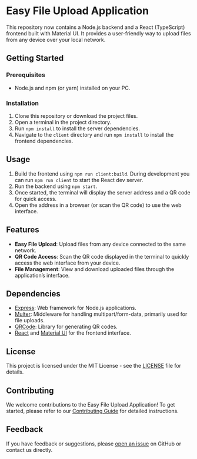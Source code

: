 # Easy File Upload Application

This repository now contains a Node.js backend and a React (TypeScript) frontend built with Material UI. It provides a user-friendly way to upload files from any device over your local network.
## Getting Started

### Prerequisites

- Node.js and npm (or yarn) installed on your PC.

### Installation

1. Clone this repository or download the project files.
2. Open a terminal in the project directory.
3. Run `npm install` to install the server dependencies.
4. Navigate to the `client` directory and run `npm install` to install the frontend dependencies.

## Usage

1. Build the frontend using `npm run client:build`. During development you can run `npm run client` to start the React dev server.
2. Run the backend using `npm start`.
3. Once started, the terminal will display the server address and a QR code for quick access.
4. Open the address in a browser (or scan the QR code) to use the web interface.

## Features
- **Easy File Upload**: Upload files from any device connected to the same network.
- **QR Code Access**: Scan the QR code displayed in the terminal to quickly access the web interface from your device.
- **File Management**: View and download uploaded files through the application’s interface.

## Dependencies

- [Express](https://expressjs.com/): Web framework for Node.js applications.
- [Multer](https://www.npmjs.com/package/multer): Middleware for handling multipart/form-data, primarily used for file uploads.
- [QRCode](https://www.npmjs.com/package/qrcode): Library for generating QR codes.
- [React](https://reactjs.org/) and [Material UI](https://mui.com/) for the frontend interface.

## License

This project is licensed under the MIT License - see the [LICENSE](LICENSE) file for details.

## Contributing

We welcome contributions to the Easy File Upload Application! To get started, please refer to our [Contributing Guide](CONTRIBUTING.md) for detailed instructions.

## Feedback

If you have feedback or suggestions, please [open an issue](https://github.com/ShenhavBarziv/upload/issues) on GitHub or contact us directly.
